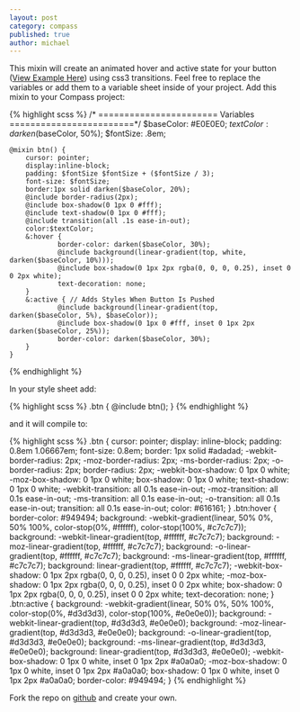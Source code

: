 ```yaml
---
layout: post
category: compass
published: true
author: michael
---
```


This mixin will create an animated hover and active state for your button ([View Example Here](http://dribbble.com/shots/678970-Compass-CSS3-Button-Mixin)) using css3 transitions.  Feel free to replace the variables or add them to a variable sheet inside of your project.  Add this mixin to your Compass project: 

{% highlight scss %}
    /* =======================
    Variables
    ========================*/
    $baseColor:    #E0E0E0;
    $textColor:    darken($baseColor, 50%);
    $fontSize:     .8em;

    @mixin btn() {
		cursor: pointer;
		display:inline-block;
		padding: $fontSize $fontSize + ($fontSize / 3);
		font-size: $fontSize;
		border:1px solid darken($baseColor, 20%);
		@include border-radius(2px);
		@include box-shadow(0 1px 0 #fff);
		@include text-shadow(0 1px 0 #fff);
		@include transition(all .1s ease-in-out);
		color:$textColor;
		&:hover {
				border-color: darken($baseColor, 30%);
				@include background(linear-gradient(top, white, darken($baseColor, 10%)));
				@include box-shadow(0 1px 2px rgba(0, 0, 0, 0.25), inset 0 0 2px white);
				text-decoration: none;
		}
		&:active { // Adds Styles When Button Is Pushed
				@include background(linear-gradient(top, darken($baseColor, 5%), $baseColor));
				@include box-shadow(0 1px 0 #fff, inset 0 1px 2px darken($baseColor, 25%));
				border-color: darken($baseColor, 30%);
		}
	}
{% endhighlight %}

In your style sheet add:

{% highlight scss %}
    .btn {
    	@include btn();
    }
{% endhighlight %}

and it will compile to:

{% highlight scss %}
    .btn {
      cursor: pointer;
      display: inline-block;
      padding: 0.8em 1.06667em;
      font-size: 0.8em;
      border: 1px solid #adadad;
      -webkit-border-radius: 2px;
      -moz-border-radius: 2px;
      -ms-border-radius: 2px;
      -o-border-radius: 2px;
      border-radius: 2px;
      -webkit-box-shadow: 0 1px 0 white;
      -moz-box-shadow: 0 1px 0 white;
      box-shadow: 0 1px 0 white;
      text-shadow: 0 1px 0 white;
      -webkit-transition: all 0.1s ease-in-out;
      -moz-transition: all 0.1s ease-in-out;
      -ms-transition: all 0.1s ease-in-out;
      -o-transition: all 0.1s ease-in-out;
      transition: all 0.1s ease-in-out;
      color: #616161;
    }
    .btn:hover {
      border-color: #949494;
      background: -webkit-gradient(linear, 50% 0%, 50% 100%, color-stop(0%, #ffffff), color-stop(100%, #c7c7c7));
      background: -webkit-linear-gradient(top, #ffffff, #c7c7c7);
      background: -moz-linear-gradient(top, #ffffff, #c7c7c7);
      background: -o-linear-gradient(top, #ffffff, #c7c7c7);
      background: -ms-linear-gradient(top, #ffffff, #c7c7c7);
      background: linear-gradient(top, #ffffff, #c7c7c7);
      -webkit-box-shadow: 0 1px 2px rgba(0, 0, 0, 0.25), inset 0 0 2px white;
      -moz-box-shadow: 0 1px 2px rgba(0, 0, 0, 0.25), inset 0 0 2px white;
      box-shadow: 0 1px 2px rgba(0, 0, 0, 0.25), inset 0 0 2px white;
      text-decoration: none;
    }
    .btn:active {
      background: -webkit-gradient(linear, 50% 0%, 50% 100%, color-stop(0%, #d3d3d3), color-stop(100%, #e0e0e0));
      background: -webkit-linear-gradient(top, #d3d3d3, #e0e0e0);
      background: -moz-linear-gradient(top, #d3d3d3, #e0e0e0);
      background: -o-linear-gradient(top, #d3d3d3, #e0e0e0);
      background: -ms-linear-gradient(top, #d3d3d3, #e0e0e0);
      background: linear-gradient(top, #d3d3d3, #e0e0e0);
      -webkit-box-shadow: 0 1px 0 white, inset 0 1px 2px #a0a0a0;
      -moz-box-shadow: 0 1px 0 white, inset 0 1px 2px #a0a0a0;
      box-shadow: 0 1px 0 white, inset 0 1px 2px #a0a0a0;
      border-color: #949494;
    }
{% endhighlight %}

Fork the repo on [github](https://github.com/michaelsacca/Fancy-Compass-Button-Mixin) and create your own.